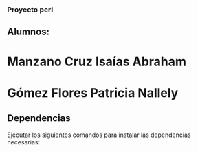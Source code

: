 ### Proyecto perl  
## Alumnos:  
# Manzano Cruz Isaías Abraham  
# Gómez Flores Patricia Nallely  
## Dependencias  
Ejecutar los siguientes comandos para instalar las dependencias necesarias:  
